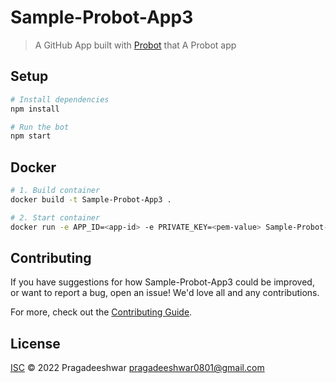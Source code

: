 # Sample-Probot-App3

> A GitHub App built with [Probot](https://github.com/probot/probot) that A Probot app

## Setup

```sh
# Install dependencies
npm install

# Run the bot
npm start
```

## Docker

```sh
# 1. Build container
docker build -t Sample-Probot-App3 .

# 2. Start container
docker run -e APP_ID=<app-id> -e PRIVATE_KEY=<pem-value> Sample-Probot-App3
```

## Contributing

If you have suggestions for how Sample-Probot-App3 could be improved, or want to report a bug, open an issue! We'd love all and any contributions.

For more, check out the [Contributing Guide](CONTRIBUTING.md).

## License

[ISC](LICENSE) © 2022 Pragadeeshwar <pragadeeshwar0801@gmail.com>
